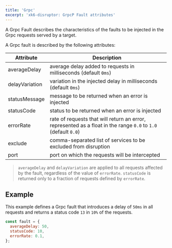 ```yaml
---
title: 'Grpc'
excerpt: 'xk6-disruptor: GrpcP Fault attributes'
---
```


A Grpc Fault describes the characteristics of the faults to be injected in the Grpc requests served by a target.

A Grpc fault is described by the following attributes:

| Attribute | Description |
| --------- | ------------|
| averageDelay | average delay added to requests in milliseconds (default `0ms`) |
| delayVariation| variation in the injected delay in milliseconds (default `0ms`) |
| statusMessage | message to be returned when an error is injected |
| statusCode | status to be returned when an error is injected |
| errorRate | rate of requests that will return an error, represented as a float in the range `0.0` to `1.0` (default `0.0`) |
| exclude | comma-separated list of services to be excluded from disruption |
| port | port on which the requests will be intercepted |

<Blockquote mod="note">

`averageDelay` and `delayVariation` are applied to all requests affected by the fault, regardless of the value of `errorRate`. `statusCode` is returned only to a fraction of requests defined by `errorRate`.

</Blockquote>

## Example

This example defines a Grpc fault that introduces a delay of `50ms` in all requests and returns a status code `13` in `10%` of the requests.

```javascript
const fault = {
  averageDelay: 50,
  statusCode: 10,
  errorRate: 0.1,
};
```